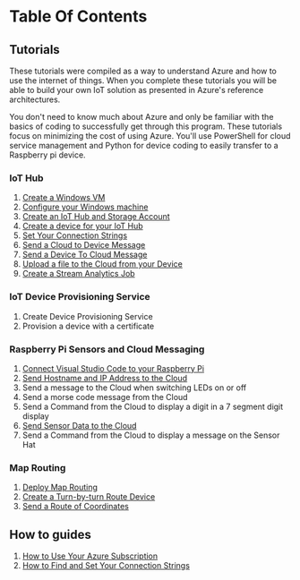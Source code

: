 # Table Of Contents

## Tutorials

These tutorials were compiled as a way to understand Azure and how to use the internet of things. When you complete these tutorials you will be able to build your own IoT solution as presented in Azure's reference architectures.

You don't need to know much about Azure and only be familiar with the basics of coding to successfully get through this program. These tutorials focus on minimizing the cost of using Azure. You'll use PowerShell for cloud service management and Python for device coding to easily transfer to a Raspberry pi device.

### IoT Hub

1. [Create a Windows VM](docs/tutorial-prerequisites.md)
1. [Configure your Windows machine](docs/tutorial-configure.md)
1. [Create an IoT Hub and Storage Account](docs/tutorial-deployiothub.md)
1. [Create a device for your IoT Hub](docs/tutorial-symmetrickeydevice.md)
1. [Set Your Connection Strings](docs/howto-connectionstrings.md)
1. [Send a Cloud to Device Message](docs/tutorial-cloudtodevicemsg.md)
1. [Send a Device To Cloud Message](docs/tutorial-devicetocloudmsg.md)
1. [Upload a file to the Cloud from your Device](docs/tutorial-uploaddevicefile.md)
1. [Create a Stream Analytics Job](docs/tutorial-deploystreamtostorage.md)

### IoT Device Provisioning Service

1. Create Device Provisioning Service
1. Provision a device with a certificate

### Raspberry Pi Sensors and Cloud Messaging

1. [Connect Visual Studio Code to your Raspberry Pi](docs/tutorial-rasp-connect.md)
1. [Send Hostname and IP Address to the Cloud](docs/tutorial-rasp-d2cipandhostname.md)
1. Send a message to the Cloud when switching LEDs on or off
1. Send a morse code message from the Cloud
1. Send a Command from the Cloud to display a digit in a 7 segment digit display
1. [Send Sensor Data to the Cloud](docs/tutorial-rasp-d2csensorhat.md)
1. Send a Command from the Cloud to display a message on the Sensor Hat

### Map Routing

1. [Deploy Map Routing](docs/tutorial-deploymaps.md)
1. [Create a Turn-by-turn Route Device](docs/tutorial-maproutelistener.md)
1. [Send a Route of Coordinates](docs/tutorial-maproutecommand.md)

## How to guides

1. [How to Use Your Azure Subscription](docs/howto-connecttoazure.md)
1. [How to Find and Set Your Connection Strings](docs/howto-connectionstrings.md)